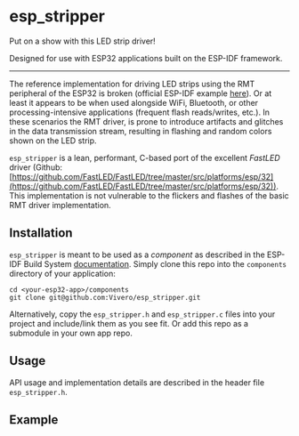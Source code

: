 # esp_stripper

Put on a show with this LED strip driver!

Designed for use with ESP32 applications built on the ESP-IDF framework.

------

The reference implementation for driving LED strips using the RMT peripheral
of the ESP32 is broken (official ESP-IDF example [here](https://github.com/espressif/esp-idf/tree/master/examples/peripherals/rmt/led_strip)).
Or at least it appears to be when used alongside WiFi, Bluetooth, or other
processing-intensive applications (frequent flash reads/writes, etc.). In
these scenarios the RMT driver, is prone to introduce artifacts and glitches in
the data transmission stream, resulting in flashing and random colors
shown on the LED strip.

`esp_stripper` is a lean, performant, C-based port of the excellent _FastLED_ driver (Github: [https://github.com/FastLED/FastLED/tree/master/src/platforms/esp/32](https://github.com/FastLED/FastLED/tree/master/src/platforms/esp/32)).
This implementation is not vulnerable to the flickers and flashes of the basic
RMT driver implementation.

## Installation

`esp_stripper` is meant to be used as a _component_ as described in the ESP-IDF
Build System [documentation](https://docs.espressif.com/projects/esp-idf/en/latest/esp32/api-guides/build-system.html). Simply clone this repo into the `components` directory of your application:

```
cd <your-esp32-app>/components
git clone git@github.com:Vivero/esp_stripper.git
```

Alternatively, copy the `esp_stripper.h` and `esp_stripper.c` files into your project and include/link them as you see fit. Or add this repo as a submodule in your own app repo.

## Usage

API usage and implementation details are described in the header file `esp_stripper.h`.

## Example

